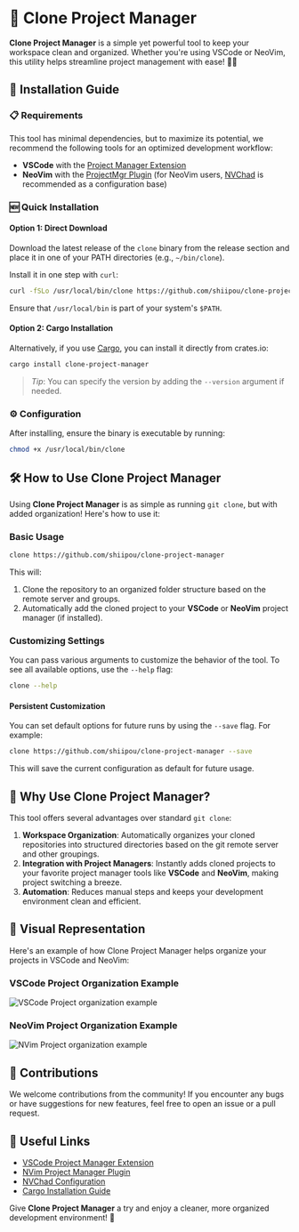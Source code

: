 # 🧬 Clone Project Manager

**Clone Project Manager** is a simple yet powerful tool to keep your workspace clean and organized. Whether you're using VSCode or NeoVim, this utility helps streamline project management with ease! 🧹✨

## 🚀 Installation Guide

### 📋 Requirements

This tool has minimal dependencies, but to maximize its potential, we recommend the following tools for an optimized development workflow:

- **VSCode** with the [Project Manager Extension](https://marketplace.visualstudio.com/items?itemName=alefragnani.project-manager)
- **NeoVim** with the [ProjectMgr Plugin](https://github.com/charludo/projectmgr.nvim) (for NeoVim users, [NVChad](https://nvchad.com) is recommended as a configuration base)

### 🆕 Quick Installation

#### Option 1: Direct Download

Download the latest release of the `clone` binary from the release section and place it in one of your PATH directories (e.g., `~/bin/clone`).

Install it in one step with `curl`:

```sh
curl -fSLo /usr/local/bin/clone https://github.com/shiipou/clone-project-manager/releases/latest/download/clone-$(uname -s)-$(uname -m)
```

Ensure that `/usr/local/bin` is part of your system's `$PATH`.

#### Option 2: Cargo Installation

Alternatively, if you use [Cargo](https://doc.rust-lang.org/cargo/), you can install it directly from crates.io:

```sh
cargo install clone-project-manager
```

> *Tip*: You can specify the version by adding the `--version` argument if needed.

### ⚙️ Configuration

After installing, ensure the binary is executable by running:

```sh
chmod +x /usr/local/bin/clone
```

## 🛠️ How to Use Clone Project Manager

Using **Clone Project Manager** is as simple as running `git clone`, but with added organization! Here's how to use it:

### Basic Usage

```sh
clone https://github.com/shiipou/clone-project-manager
```

This will:

1. Clone the repository to an organized folder structure based on the remote server and groups.
2. Automatically add the cloned project to your **VSCode** or **NeoVim** project manager (if installed).

### Customizing Settings

You can pass various arguments to customize the behavior of the tool. To see all available options, use the `--help` flag:

```sh
clone --help
```

#### Persistent Customization

You can set default options for future runs by using the `--save` flag. For example:

```sh
clone https://github.com/shiipou/clone-project-manager --save
```

This will save the current configuration as default for future usage.

## 🤔 Why Use Clone Project Manager?

This tool offers several advantages over standard `git clone`:

1. **Workspace Organization**: Automatically organizes your cloned repositories into structured directories based on the git remote server and other groupings.
2. **Integration with Project Managers**: Instantly adds cloned projects to your favorite project manager tools like **VSCode** and **NeoVim**, making project switching a breeze.
3. **Automation**: Reduces manual steps and keeps your development environment clean and efficient.

## 📸 Visual Representation

Here's an example of how Clone Project Manager helps organize your projects in VSCode and NeoVim:

### VSCode Project Organization Example

![VSCode Project organization example](https://github.com/shiipou/clone-project-manager/assets/38187238/331cca5a-9a36-4a17-bb61-133f06db9e5d)

### NeoVim Project Organization Example

![NVim Project organization example](https://github.com/user-attachments/assets/3355edc5-3ac8-4d89-872f-ec11698ff876)

## 🤝 Contributions

We welcome contributions from the community! If you encounter any bugs or have suggestions for new features, feel free to open an issue or a pull request.

## 🔗 Useful Links

- [VSCode Project Manager Extension](https://marketplace.visualstudio.com/items?itemName=alefragnani.project-manager)
- [NVim Project Manager Plugin](https://github.com/charludo/projectmgr.nvim)
- [NVChad Configuration](https://nvchad.com)
- [Cargo Installation Guide](https://doc.rust-lang.org/cargo/getting-started/installation.html)

Give **Clone Project Manager** a try and enjoy a cleaner, more organized development environment! 🎉
